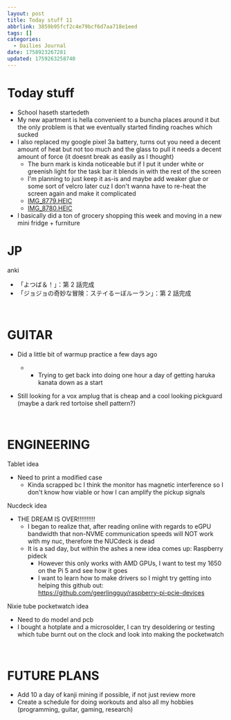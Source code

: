 ```yaml
---
layout: post
title: Today stuff 11
abbrlink: 3859b95fcf2c4e79bcf6d7aa718e1eed
tags: []
categories:
  - Dailies Journal
date: 1758923267281
updated: 1759263258740
---
```


# Today stuff

- School haseth startedeth
- My new apartment is hella convenient to a buncha places around it but the only problem is that we eventually started finding roaches which sucked
- I also replaced my google pixel 3a battery, turns out you need a decent amount of heat but not too much and the glass to pull it needs a decent amount of force (it doesnt break as easily as I thought)
  - The burn mark is kinda noticeable but if I put it under white or greenish light for the task bar it blends in with the rest of the screen
  - I'm planning to just keep it as-is and maybe add weaker glue or some sort of velcro later cuz I don't wanna have to re-heat the screen again and make it complicated
  - [IMG\_8779.HEIC](/resources/d98891177e204760b20151039af74223.HEIC)[](/resources/f1dc37238d664d419a9ef4c74f6ae53f.HEIC)
  - [IMG\_8780.HEIC](/resources/f1dc37238d664d419a9ef4c74f6ae53f.HEIC)
- I basically did a ton of grocery shopping this week and moving in a new mini fridge + furniture

# JP

anki

- 「よつば＆！」：第 2 話完成
- 「ジョジョの奇妙な冒険：ステイるーぼルーラン」：第 2 話完成

 

# GUITAR

- Did a little bit of warmup practice a few days ago

  - - Trying to get back into doing one hour a day of getting haruka kanata down as a start
- Still looking for a vox amplug that is cheap and a cool looking pickguard (maybe a dark red tortoise shell pattern?)

 

# ENGINEERING

Tablet idea

- Need to print a modified case
  - Kinda scrapped bc I think the monitor has magnetic interference so I don't know how viable or how I can amplify the pickup signals

Nucdeck idea

- THE DREAM IS OVER!!!!!!!!!!
  - I began to realize that, after reading online with regards to eGPU bandwidth that non-NVME communication speeds will NOT work with my nuc, therefore the NUCdeck is dead
  - It is a sad day, but within the ashes a new idea comes up: Raspberry pideck
    - However this only works with AMD GPUs, I want to test my 1650 on the Pi 5 and see how it goes
    - I want to learn how to make drivers so I might try getting into helping this github out: <https://github.com/geerlingguy/raspberry-pi-pcie-devices>

Nixie tube pocketwatch idea

- Need to do model and pcb
- I bought a hotplate and a microsolder, I can try desoldering or testing which tube burnt out on the clock and look into making the pocketwatch

 

# FUTURE PLANS

- Add 10 a day of kanji mining if possible, if not just review more
- Create a schedule for doing workouts and also all my hobbies (programming, guitar, gaming, research)
